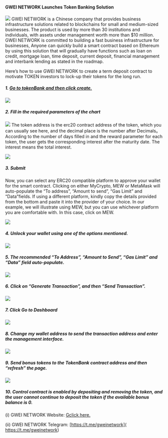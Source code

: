 #### GWEI NETWORK Launches Token Banking Solution

####
![](https://cdn-images-1.medium.com/max/1200/1*IkHOfi2l5kmpdLsrxHjZqg.jpeg)
GWEI NETWORK is a Chinese company that provides business infrastructure solutions related to blockchains for small and medium-sized businesses. The product is used by more than 30 institutions and individuals, with assets under management worth more than $10 million. GWEI NETWORK is committed to building a fast business infrastructure for businesses, Anyone can quickly build a smart contract based on Ethereum by using this solution that will gradually have functions such as loan on credit, mortgage loan, time deposit, current deposit, financial management and interbank lending as stated in the roadmap.

Here’s how to use GWEI NETWORK to create a term deposit contract to motivate TOKEN investors to lock-up their tokens for the long run.

##### 1. [Go to tokenBank and then click create. ]( https://gwei.network/tokenBank)
 ![](https://cdn-images-1.medium.com/max/1200/1*mUwveMDqbHDOR-DHPPMfoQ.png)

##### 2. Fill in the required parameters of the chart
 ![](https://cdn-images-1.medium.com/max/1200/1*mUwveMDqbHDOR-DHPPMfoQ.png)
 The token address is the erc20 contract address of the token, which you can usually see here, and the decimal place is the number after Decimals。According to the number of days filled in and the reward parameter for each token, the user gets the corresponding interest after the maturity date. The interest means the total interest.

 ![](https://cdn-images-1.medium.com/max/1200/1*3EeRcWb_d-fIw8iXg_qplg.png)

##### 3. Submit
Now, you can select any ERC20 compatible platform to approve your wallet for the smart contract. Clicking on either MyCrypto, MEW or MetaMask will auto-populate the “To address”, “Amount to send”, “Gas Limit” and “Data”fields. If using a different platform, kindly copy the details provided from the bottom and paste it into the provider of your choice.
In our example, we will illustrate using MEW, but you can use whichever platform you are comfortable with.
In this case, click on MEW.


 ![](https://cdn-images-1.medium.com/max/1200/1*3EeRcWb_d-fIw8iXg_qplg.png)

##### 4. Unlock your wallet using one of the options mentioned.
 ![](https://cdn-images-1.medium.com/max/1200/1*3DirQ_LVqLJZKp0YNX0sLg.png)

##### 5. The recommended “To Address”, “Amount to Send”, “Gas Limit” and “Data” field auto-populate.
![](https://cdn-images-1.medium.com/max/1200/1*3DirQ_LVqLJZKp0YNX0sLg.png)

##### 6. Click on “Generate Transaction”, and then “Send Transaction”.
 ![](https://cdn-images-1.medium.com/max/1200/1*kkSunA4bN2mFIfRjEHaNUA.png)

##### 7. Click Go to Dashboard
 ![](https://cdn-images-1.medium.com/max/1200/1*Y9z5gKPgH3CUuZiKh-7ugg.png)

##### 8. Change my wallet address to send the transaction address and enter the management interface.
 ![](https://cdn-images-1.medium.com/max/1200/1*sws18bCYCbDIJ3q62HsuAA.png)

##### 9. Send bonus tokens to the TokenBank contract address and then “refresh” the page.
 ![](https://cdn-images-1.medium.com/max/1200/1*8BewoPw8TvB2fZn0ZHZRAQ.png)

##### 10. Control contract is enabled by depositing and removing the token, and the user cannot continue to deposit the token if the available bonus balance is 0.

(i) GWEI NETWORK Website: [Gclick here.]( https://gwei.network)


(ii) GWEI NETWORK Telegram: [https://t.me/gweinetwork]( https://t.me/gweinetwork)












